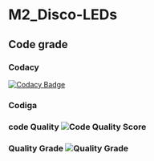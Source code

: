 # M2_Disco-LEDs

## Code grade

### Codacy

[![Codacy Badge](https://app.codacy.com/project/badge/Grade/c924e1e5bd2b45d2988746c128b22dbf)](https://www.codacy.com/gh/AVINASH-P-1912/M2_Disco-LEDs/dashboard?utm_source=github.com&amp;utm_medium=referral&amp;utm_content=AVINASH-P-1912/M2_Disco-LEDs&amp;utm_campaign=Badge_Grade)

### Codiga

### code Quality ![Code Quality Score](https://api.codiga.io/project/33020/score/svg)

### Quality Grade ![Quality Grade](https://api.codiga.io/project/33020/status/svg)
